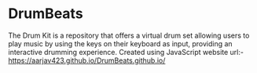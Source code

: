 # DrumBeats
The Drum Kit is a repository that offers a virtual drum set allowing users to play music by using the keys on their keyboard as input, providing an interactive drumming experience. Created using JavaScript
website url:- https://aarjav423.github.io/DrumBeats.github.io/
